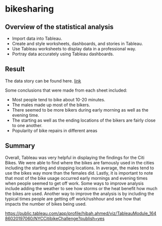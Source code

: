 # bikesharing

## Overview of the statistical analysis

- Import data into Tableau.
- Create and style worksheets, dashboards, and stories in Tableau.
- Use Tableau worksheets to display data in a professional way.
- Portray data accurately using Tableau dashboards.

## Result

The data story can be found here. [link](https://public.tableau.com/app/profile/hibah.ahmed/viz/TableauModule_16486020197060/NYCCitibikeChallenge?publish=yes)

Some conclusions that were made from each sheet included:
- Most people tend to bike about 10-20 minutes.
- The males made up most of the bikers.
- There seemed to be more bikers during early morning as well as the evening time.
- The starting as well as the ending locations of the bikers are fairly close to one another. 
- Popularity of bike repairs in different areas

## Summary

Overall, Tableau was very helpful in displaying the findings for the Citi Bikes. We were able to find where the bikes are famously used in the cities including the starting and stopping locations. In average, the males tend to use the bikes way more than the females did. Lastly, it is important to note that most of the bike usage occurred early mornings and evening times when people seemed to get off work. Some ways to improve analysis include adding the weather to see how storms or the heat benefit how much the bikes are used. Another way to improve the analysis is by including the typical times people are getting off work/rushhour and see how that impacts the number of bikes being used.

https://public.tableau.com/app/profile/hibah.ahmed/viz/TableauModule_16486020197060/NYCCitibikeChallenge?publish=yes
